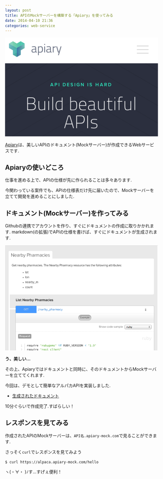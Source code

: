 ```yaml
---
layout: post
title: APIのMockサーバーを構築する「Apiary」を使ってみる
date: 2014-04-10 21:36
categories: web-service
---
```


<img class="image_on_frame center" src="/images/blog/apiary/apiary_top.png" alt="apiary Build beautiful APIs" />

[Apiary](https://apiary.io/)は、美しいAPIのドキュメント(Mockサーバー)が作成できるWebサービスです.

<!-- more -->

## Apiaryの使いどころ

仕事を進める上で、APIの仕様が先に作られることは多々あります.

今関わっている案件でも、APIの仕様表だけ先に届いたので、Mockサーバーを立てて開発を進めることにしました.

## ドキュメント(Mockサーバー)を作ってみる

Githubの連携でアカウントを作り、すぐにドキュメントの作成に取りかかれます.
markdown(の拡張)でAPIの仕様を書けば、すぐにドキュメントが生成されます.

<img class="image_on_frame center" src="/images/blog/apiary/apiary_document.png" alt="Apiary Document" />

__う、美しい...__

その上、Apiaryではドキュメントと同時に、そのドキュメントからMockサーバーを立ててくれます.

今回は、デモとして簡単なアルパカAPIを実装しました.

- [生成されたドキュメント](https://docs.alpaca.apiary.io/)

10分ぐらいで作成完了.すばらしい！

## レスポンスを見てみる

作成されたAPIのMockサーバーは、`API名.apiary-mock.com`で見ることができます.

さっそく`curl`でレスポンスを見てみよう

`$ curl https://alpaca.apiary-mock.com/hello`

ヽ(・∀・ )ﾉす...すげぇ便利！
